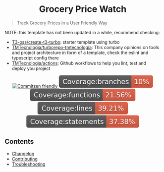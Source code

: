 <h1 align="center">Grocery Price Watch</h1>

> Track Grocery Prices in a User Friendly Way

NOTE: this template has not been updated in a while, recommend checking:

- [T3-oss/create-t3-turbo](https://github.com/t3-oss/create-t3-turbo): starter template using turbo
- [TMTecnologia/turborepo-tmtecnologia](https://github.com/tmtecnologia/turborepo-tmtecnologia): This company opinions on tools and project architecture in form of a template, check the eslint and typescript config there
- [TMTecnologia/actions](https://github.com/tmtecnologia/actions): Github workflows to help you lint, test and deploy you project

<p align="center">
  <a href="http://commitizen.github.io/cz-cli/">
	  <img src="https://img.shields.io/badge/commitizen-friendly-brightgreen.svg" alt="Commitzen friendly" />
  </a>
  <a>
    <img src="./__badges__/badge-branches.svg" alt="Coverage branches" />
  </a>
  <a>
    <img src="./__badges__/badge-functions.svg" alt="Coverage functions" />
  </a>
  <a>
    <img src="./__badges__/badge-lines.svg" alt="Coverage lines" />
  </a>
  <a>
    <img src="./__badges__/badge-statements.svg" alt="Coverage statements" />
  </a>
</p>

## Contents

- [Changelog](./CHANGELOG.md#changelog)
- [Contributing](./doc/CONTRIBUTING.md#contributing)
- [Troubleshooting](./doc/TROUBLESHOOTING.md#troubleshooting)
